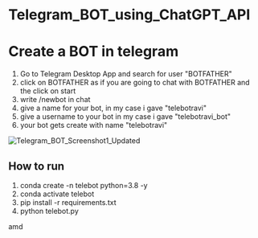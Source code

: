 ﻿# Telegram_BOT_using_ChatGPT_API

 # Create a BOT in telegram

 1. Go to Telegram Desktop App and search for user "BOTFATHER"
 2. click on BOTFATHER as if you are going to chat with BOTFATHER and the click on start
 3. write /newbot in chat
 4. give a name for your bot, in my case i gave "telebotravi"
 5. give a username to your bot in my case i gave "telebotravi_bot"
 6. your bot gets create with name "telebotravi" 
    
 ![Telegram_BOT_Screenshot1_Updated](https://github.com/ravi0dubey/Telegram_BOT_using_ChatGPT_API/assets/38419795/97b38add-bef9-436f-987c-577e1f6a87ab)



 ## How to run  
 
1. conda create -n telebot python=3.8 -y </br>
2. conda activate telebot </br>
3. pip install -r requirements.txt </br>
4. python telebot.py </br>

amd 
